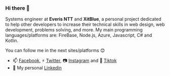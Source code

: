 ### Hi there 👋

Systems engineer at **Everis NTT**  and **XitBlue**, a personal project dedicated to help other developers to increase their technical skills in web design, web development, problems solving, and more. My main programming languages/platforms are: FireBase, Node.js, Azure, Javascript, C# and Kotlin.

You can follow me in the next sites/platforms 😊

- 📫 [Facebook](https://www.facebook.com/jean.am27/ "Facebook Profile"), ⚡ [Twitter](https://www.twitter.com/azabache_jean "Twitter Profile"), 📷 [Instagram](https://www.instagram.com/jeanazabachem/ "Instagram Profile") and 🎵 [Tiktok](https://www.tiktok.com/@jeanam_7 "Tiktok Profile")
- 💼 My personal [Linkedin](https://www.linkedin.com/in/jean-azabache-medina/ "Linkedin Profile")
